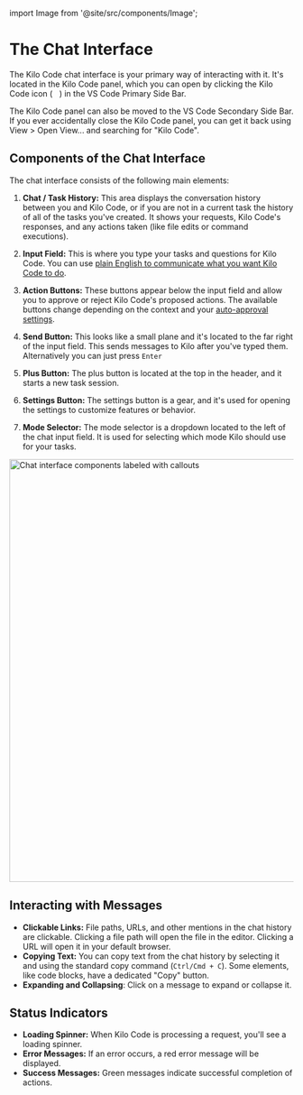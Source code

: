 import Image from '@site/src/components/Image';

# The Chat Interface

The Kilo Code chat interface is your primary way of interacting with it. It's located in the Kilo Code panel, which you can open by clicking the Kilo Code icon (<img src="/docs/img/kilo-v1.svg" width="12" />) in the VS Code Primary Side Bar.

The Kilo Code panel can also be moved to the VS Code Secondary Side Bar. If you ever accidentally close the Kilo Code panel, you can get it back using View > Open View... and searching for "Kilo Code".

## Components of the Chat Interface

The chat interface consists of the following main elements:

1. **Chat / Task History:** This area displays the conversation history between you and Kilo Code, or if you are not in a current task the history of all of the tasks you've created.  It shows your requests, Kilo Code's responses, and any actions taken (like file edits or command executions).

2. **Input Field:** This is where you type your tasks and questions for Kilo Code.  You can use [plain English to communicate what you want Kilo Code to do](/basic-usage/typing-your-requests).

3. **Action Buttons:** These buttons appear below the input field and allow you to approve or reject Kilo Code's proposed actions.  The available buttons change depending on the context and your [auto-approval settings](/features/auto-approving-actions).

4. **Send Button:** This looks like a small plane and it's located to the far right of the input field. This sends messages to Kilo after you've typed them. Alternatively you can just press `Enter`

5. **Plus Button:** The plus button is located at the top in the header, and it starts a new task session.

6. **Settings Button:** The settings button is a gear, and it's used for opening the settings to customize features or behavior.

7. **Mode Selector:** The mode selector is a dropdown located to the left of the chat input field. It is used for selecting which mode Kilo should use for your tasks.

<Image 
    src="/docs/img/the-chat-interface/the-chat-interface-1.png" 
    alt="Chat interface components labeled with callouts" width="750" 
    caption="The key components of the Kilo Code chat interface"
/>

## Interacting with Messages

* **Clickable Links:** File paths, URLs, and other mentions in the chat history are clickable.  Clicking a file path will open the file in the editor.  Clicking a URL will open it in your default browser.
* **Copying Text:** You can copy text from the chat history by selecting it and using the standard copy command (`Ctrl/Cmd + C`).  Some elements, like code blocks, have a dedicated "Copy" button.
* **Expanding and Collapsing**: Click on a message to expand or collapse it.

## Status Indicators

* **Loading Spinner:**  When Kilo Code is processing a request, you'll see a loading spinner.
* **Error Messages:**  If an error occurs, a red error message will be displayed.
* **Success Messages:** Green messages indicate successful completion of actions.
